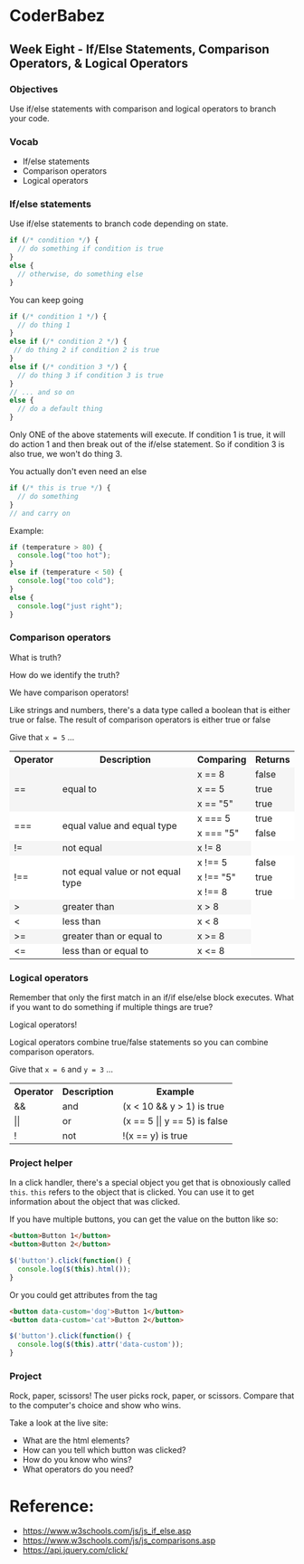 # CoderBabez

##  Week Eight - If/Else Statements, Comparison Operators, & Logical Operators

### Objectives
Use if/else statements with comparison and logical operators to branch your code.

### Vocab
* If/else statements
* Comparison operators
* Logical operators

### If/else statements

Use if/else statements to branch code depending on state.

```js
if (/* condition */) {
  // do something if condition is true
} 
else {
  // otherwise, do something else
}
```

You can keep going
```js
if (/* condition 1 */) {
  // do thing 1
}
else if (/* condition 2 */) {
 // do thing 2 if condition 2 is true
} 
else if (/* condition 3 */) {
  // do thing 3 if condition 3 is true
}
// ... and so on
else {
  // do a default thing
}
```
Only ONE of the above statements will execute. If condition 1 is true, it will do action 1 and then break out of the if/else statement. So if condition 3 is also true, we won't do thing 3. 

You actually don't even need an else
```js
if (/* this is true */) {
  // do something 
}
// and carry on
```

Example: 
```js
if (temperature > 80) {
  console.log("too hot");
}
else if (temperature < 50) {
  console.log("too cold");
}
else {
  console.log("just right");
}
```

### Comparison operators

What is truth?

How do we identify the truth?

We have comparison operators!

Like strings and numbers, there's a data type called a boolean that is either true or false. The result of comparison operators is either true or false

Give that `x = 5` ...

<table>
<tbody>
<tr>
<th>Operator</th>
<th>Description</th>
<th>Comparing</th>
<th>Returns</th>
</tr>
<tr style="background-color:#f5f5f5;">
<td rowspan="3">==</td>
<td rowspan="3">equal to</td>
<td>x == 8</td>
<td>false</td>
<tr style="background-color:#f5f5f5;">
<td>x == 5</td>
<td>true</td>
<tr style="background-color:#f5f5f5;">
<td>x == "5"</td>
<td>true</td>
<tr style="background-color:#ffffff;">
<td rowspan="2">===</td>
<td rowspan="2">equal value and equal type</td>
<td>x === 5</td>
<td>true</td>
<tr style="background-color:#ffffff;">
<td>x === "5"</td>
<td>false</td>
<tr style="background-color:#f5f5f5;">
<td>!=</td>
<td>not equal</td>
<td>x != 8</td>
<tr style="background-color:#fff;">
<td rowspan="3">!==</td>
<td rowspan="3">not equal value or not equal type</td>
<td>x !== 5</td>
<td>false</td>
<tr style="background-color:#fff">
<td>x !== "5"</td>
<td>true</td>
<tr style="background-color:#fff">
<td>x !== 8</td>
<td>true</td>
<tr style="background-color:#f5f5f5">
<td>&gt;</td>
<td>greater than</td>
<td>x &gt; 8</td>
<tr style="background-color:#ffffff;">
<td>&lt;</td>
<td>less than</td>
<td>x &lt; 8</td>
<tr style="background-color:#f5f5f5;">
<td>&gt;=</td>
<td>greater than or equal to</td>
<td>x &gt;= 8</td>
<tr style="background-color:#ffffff;">
<td>&lt;=</td>
<td>less than or equal to</td>
<td>x &lt;= 8</td>
</tbody></table>


### Logical operators

Remember that only the first match in an if/if else/else block executes. What if you want to do something if multiple things are true?

Logical operators!

Logical operators combine true/false statements so you can combine comparison operators.

Give that `x = 6` and `y = 3` ...
<table>
<tbody><tr>
<th>Operator</th>
<th>Description</th>
<th>Example</th>
</tr>
<tr>
<td>&amp;&amp;</td>
<td>and</td>
<td> (x &lt; 10 &amp;&amp; y &gt; 1) is true</td>
</tr>
<tr>
<td>||</td>
<td>or</td>
<td>(x == 5 || y == 5) is false</td>
</tr>
<tr>
<td>!</td>
<td>not</td>
<td> !(x == y) is true</td>
</tr>
</tbody></table>


### Project helper

In a click handler, there's a special object you get that is obnoxiously called `this`. `this` refers to the object that is clicked. You can use it to get information about the object that was clicked.

If you have multiple buttons, you can get the value on the button like so:

```html
<button>Button 1</button>
<button>Button 2</button>
```

```js
$('button').click(function() {
  console.log($(this).html());
}
```

Or you could get attributes from the tag
```html
<button data-custom='dog'>Button 1</button>
<button data-custom='cat'>Button 2</button>
```

```js
$('button').click(function() {
  console.log($(this).attr('data-custom'));
}
```

### Project

Rock, paper, scissors! The user picks rock, paper, or scissors. Compare that to the computer's choice and show who wins.

Take a look at the live site:

* What are the html elements?
* How can you tell which button was clicked?
* How do you know who wins?
* What operators do you need?


# Reference:

* https://www.w3schools.com/js/js_if_else.asp
* https://www.w3schools.com/js/js_comparisons.asp
* https://api.jquery.com/click/
